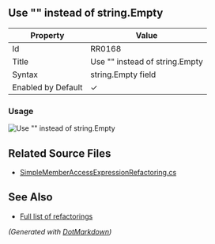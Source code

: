 ## Use "" instead of string\.Empty

| Property           | Value                           |
| ------------------ | ------------------------------- |
| Id                 | RR0168                          |
| Title              | Use "" instead of string\.Empty |
| Syntax             | string\.Empty field             |
| Enabled by Default | &#x2713;                        |

### Usage

![Use "" instead of string.Empty](../../images/refactorings/UseEmptyStringLiteralInsteadOfStringEmpty.png)

## Related Source Files

* [SimpleMemberAccessExpressionRefactoring.cs](../../src/Refactorings/CSharp/Refactorings/SimpleMemberAccessExpressionRefactoring.cs)

## See Also

* [Full list of refactorings](Refactorings.md)

*\(Generated with [DotMarkdown](http://github.com/JosefPihrt/DotMarkdown)\)*